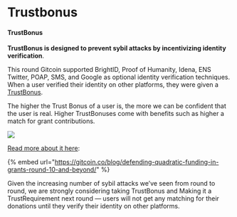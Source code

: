 # Trustbonus

#### TrustBonus

**TrustBonus is designed to prevent sybil attacks by incentivizing identity verification**.

This round Gitcoin supported BrightID, Proof of Humanity, Idena, ENS Twitter, POAP, SMS, and Google as optional identity verification techniques. When a user verified their identity on other platforms, they were given a [TrustBonus](http://gitcoin.co/trust).

The higher the Trust Bonus of a user is, the more we can be confident that the user is real. Higher TrustBonuses come with benefits such as higher a match for grant contributions.

![](https://lh6.googleusercontent.com/SsEizuKJuhYn31bauQGkf463wJmc0Z9We1L7kDapaLRYu7DaUvrqfBAk-\_-oe3dB02ZQinstaJYkBC0b94WwxImiv7fq1HdjF95kvHu7AwsrnnJ2jCkcgpmy7C0QdVS1cbj1qkU)

[Read more about it here](https://gitcoin.co/blog/defending-quadratic-funding-in-grants-round-10-and-beyond/):

{% embed url="https://gitcoin.co/blog/defending-quadratic-funding-in-grants-round-10-and-beyond/" %}

Given the increasing number of sybil attacks we’ve seen from round to round, we are strongly considering taking TrustBonus and Making it a TrustRequirement next round — users will not get any matching for their donations until they verify their identity on other platforms.
